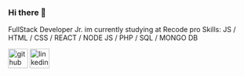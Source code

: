 ### Hi there 👋


<!--
**BrayanAndrade/BrayanAndrade** is a ✨ _special_ ✨ repository because its `README.md` (this file) appears on your GitHub profile.

Here are some ideas to get you started:

- 🔭 I’m currently working on ...
- 🌱 I’m currently learning ...
- 👯 I’m looking to collaborate on ...
- 🤔 I’m looking for help with ...
- 💬 Ask me about ...
- 📫 How to reach me: ...
- 😄 Pronouns: ...
- ⚡ Fun fact: ...
-->

FullStack Developer Jr.
im currently studying at Recode pro
Skills: JS / HTML / CSS / REACT / NODE JS / PHP / SQL / MONGO DB



[<img src='https://cdn.jsdelivr.net/npm/simple-icons@3.0.1/icons/github.svg' alt='github' height='40'>](https://github.com/BrayanAndrade)  [<img src='https://cdn.jsdelivr.net/npm/simple-icons@3.0.1/icons/linkedin.svg' alt='linkedin' height='40'>](https://www.linkedin.com/in/brayan-andrade-58b581150)
